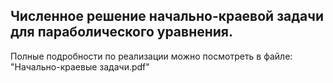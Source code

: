 ## Численное решение начально-краевой задачи для параболического уравнения.
Полные подробности по реализации можно посмотреть в файле: "Начально-краевые задачи.pdf"
